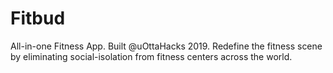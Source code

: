 # Fitbud
All-in-one Fitness App. Built @uOttaHacks 2019. Redefine the fitness scene by eliminating social-isolation from fitness centers across the world.
